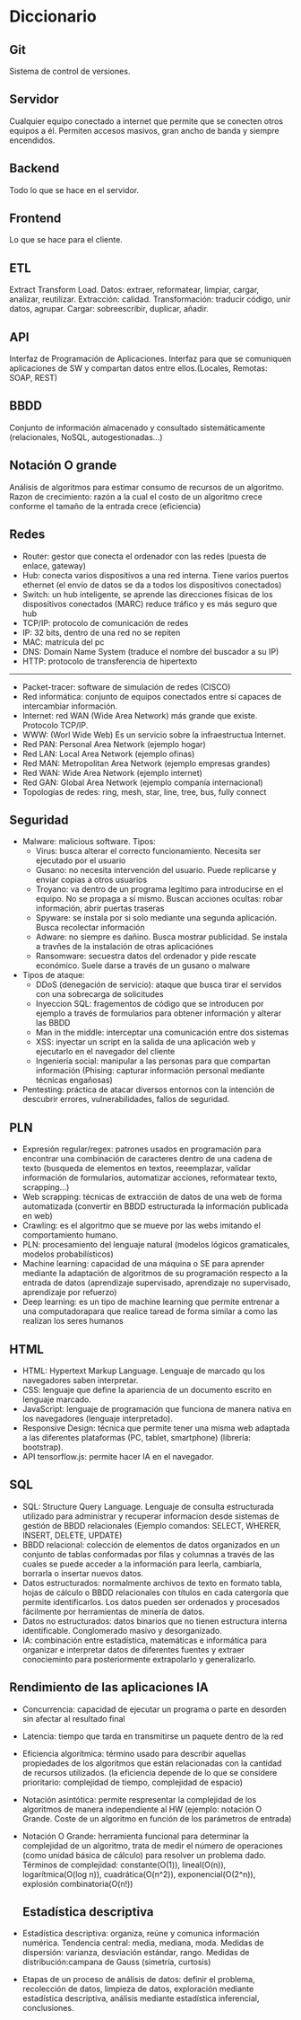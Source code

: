 # Diccionario

## Git

Sistema de control de versiones.

## Servidor

Cualquier equipo conectado a internet que permite que se conecten otros equipos a él. Permiten accesos masivos, gran ancho de banda y siempre encendidos.

## Backend

Todo lo que se hace en el servidor.

## Frontend

Lo que se hace para el cliente.

## ETL

Extract Transform Load. Datos: extraer, reformatear, limpiar, cargar, analizar, reutilizar. Extracción: calidad. Transformación: traducir código, unir datos, agrupar. Cargar: sobreescribir, duplicar, añadir.

## API

Interfaz de Programación de Aplicaciones. Interfaz para que se comuniquen aplicaciones de SW y compartan datos entre ellos.(Locales, Remotas: SOAP, REST)

## BBDD

Conjunto de información almacenado y consultado sistemáticamente (relacionales, NoSQL, autogestionadas...)

## Notación O grande

Análisis de algoritmos para estimar consumo de recursos de un algoritmo. Razon de crecimiento: razón a la cual el costo de un algoritmo crece conforme el tamaño de la entrada crece (eficiencia)

## Redes
- Router: gestor que conecta el ordenador con las redes (puesta de enlace, gateway)
- Hub: conecta varios dispositivos a una red interna. Tiene varios puertos ethernet (el envío de datos se da a todos los dispositivos conectados)
- Switch: un hub inteligente, se aprende las direcciones físicas de los dispositivos conectados (MARC) reduce tráfico y es más seguro que hub
- TCP/IP: protocolo de comunicación de redes
- IP: 32 bits, dentro de una red no se repiten
- MAC: matrícula del pc
- DNS: Domain Name System (traduce el nombre del buscador a su IP)
- HTTP: protocolo de transferencia de hipertexto
----------------------------------------------------------
- Packet-tracer: software de simulación de redes (CISCO)
- Red informática: conjunto de equipos conectados entre sí capaces de intercambiar información.
- Internet: red WAN (Wide Area Network) más grande que existe. Protocolo TCP/IP.
- WWW: (Worl Wide Web) Es un servicio sobre la infraestructua Internet.
- Red PAN: Personal Area Network (ejemplo hogar)
- Red LAN: Local Area Network (ejemplo ofinas)
- Red MAN: Metropolitan Area Network (ejemplo empresas grandes)
- Red WAN: Wide Area Network (ejemplo internet)
- Red GAN: Global Area Network (ejemplo companía internacional)
- Topologías de redes: ring, mesh, star, line, tree, bus, fully connect

## Seguridad

- Malware: malicious software. Tipos:
  - Virus: busca alterar el correcto funcionamiento. Necesita ser ejecutado por el usuario
  - Gusano: no necesita intervención del usuario. Puede replicarse y enviar copias a otros usuarios
  - Troyano: va dentro de un programa legítimo para introducirse en el equipo. No se propaga a sí mismo. Buscan acciones ocultas: robar información, abrir puertas traseras
  - Spyware: se instala por si solo mediante una segunda aplicación. Busca recolectar información
  - Adware: no siempre es dañino. Busca mostrar publicidad. Se instala a travñes de la instalación de otras aplicaciónes
  - Ransomware: secuestra datos del ordenador y pide rescate económico. Suele darse a través de un gusano o malware
- Tipos de ataque:
  - DDoS (denegación de servicio): ataque que busca tirar el servidos con una sobrecarga de solicitudes
  - Inyeccion SQL: fragementos de código que se introducen por ejemplo a través de formularios para obtener información y alterar las BBDD
  - Man in the middle: interceptar una comunicación entre dos sistemas
  - XSS: inyectar un script en la salida de una aplicación web y ejecutarlo en el navegador del cliente
  - Ingeniería social: manipular a las personas para que compartan información (Phising: capturar información personal mediante técnicas engañosas)
 - Pentesting: práctica de atacar diversos entornos con la intención de descubrir errores, vulnerabilidades, fallos de seguridad.
 
 ## PLN
 
 - Expresión regular/regex: patrones usados en programación para encontrar una combinación de caracteres dentro de una cadena de texto (busqueda de elementos en textos, reeemplazar, validar información de formularios, automatizar acciones, reformatear texto, scrapping...)
 - Web scrapping: técnicas de extracción de datos de una web de forma automatizada (convertir en BBDD estructurada la información publicada en web)
 - Crawling: es el algoritmo que se mueve por las webs imitando el comportamiento humano.
 - PLN: procesamiento del lenguaje natural (modelos lógicos gramaticales, modelos probabilísticos)
 - Machine learning: capacidad de una máquina o SE para aprender mediante la adaptación de algoritmos de su programación respecto a la entrada de datos (aprendizaje supervisado, aprendizaje no supervisado, aprendizaje por refuerzo)
 - Deep learning: es un tipo de machine learning que permite entrenar a una computadorapara que realice taread de forma similar a como las realizan los seres humanos

 ## HTML
 
 - HTML: Hypertext Markup Language. Lenguaje de marcado qu los navegadores saben interpretar.
 - CSS: lenguaje que define la apariencia de un documento escrito en lenguaje marcado.
 - JavaScript: lenguaje de programación que funciona de manera nativa en los navegadores (lenguaje interpretado).
 - Responsive Design: técnica que permite tener una misma web adaptada a las diferentes plataformas (PC, tablet, smartphone) (librería: bootstrap).
 - API tensorflow.js: permite hacer IA en el navegador.
 
 ## SQL
 
 - SQL: Structure Query Language. Lenguaje de consulta estructurada utilizado para administrar y recuperar informacion desde sistemas de gestión de BBDD relacionales (Ejemplo comandos: SELECT, WHERER, INSERT, DELETE, UPDATE)
 - BBDD relacional: colección de elementos de datos organizados en un conjunto de tablas conformadas por filas y columnas a través de las cuales se puede acceder a la información para leerla, cambiarla, borrarla o insertar nuevos datos.
 - Datos estructurados: normalmente archivos de texto en formato tabla, hojas de cálculo o BBDD relacionales con títulos en cada catergoría que permite identificarlos. Los datos pueden ser ordenados y procesados fácilmente por herramientas de minería de datos.
 - Datos no estructurados: datos binarios que no tienen estructura interna identificable. Conglomerado masivo y desorganizado.
 - IA: combinación entre estadística, matemáticas e informática para organizar e interpretar datos de diferentes fuentes y extraer conocieminto para posteriormente extrapolarlo y generalizarlo.
 
  ## Rendimiento de las aplicaciones IA
 
 - Concurrencia: capacidad de ejecutar un programa o parte en desorden sin afectar al resultado final
 - Latencia: tiempo que tarda en transmitirse un paquete dentro de la red
 - Eficiencia algorítmica: término usado para describir aquellas propiedades de los algoritmos que están relacionadas con la cantidad de recursos utilizados. (la eficiencia depende de lo que se considere prioritario: complejidad de tiempo, complejidad de espacio)
 - Notación asintótica: permite respresentar la complejidad de los algoritmos de manera independiente al HW (ejemplo: notación O Grande. Coste de un algoritmo en función de los parámetros de entrada)
- Notación O Grande: herramienta funcional para determinar la complejidad de un algoritmo, trata de medir el número de operaciones (como unidad básica de cálculo) para resolver un problema dado. Términos de complejidad: constante(O(1)), lineal(O(n)), logarítmica(O(log n)), cuadrática(O(n^2)), exponencial(O(2^n)), explosión combinatoria(O(n!)) 
 
  ## Estadística descriptiva
 
 - Estadística descriptiva: organiza, reúne y comunica información numérica. Tendencia central: media, mediana, moda. Medidas de dispersión: varianza, desviación estándar, rango. Medidas de distribución:campana de Gauss (simetría, curtosis)
 - Etapas de un proceso de análisis de datos: definir el problema, recolección de datos, limpieza de datos, exploración mediante estadística descriptiva, análisis mediante estadística inferencial, conclusiones.
